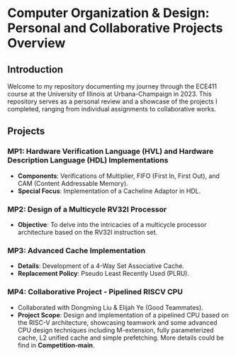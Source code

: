 # Computer Organization & Design: Personal and Collaborative Projects Overview

## Introduction
Welcome to my repository documenting my journey through the ECE411 course at the University of Illinois at Urbana-Champaign in 2023. This repository serves as a personal review and a showcase of the projects I completed, ranging from individual assignments to collaborative works.

## Projects

### MP1: Hardware Verification Language (HVL) and Hardware Description Language (HDL) Implementations
- **Components**: Verifications of Multiplier, FIFO (First In, First Out), and CAM (Content Addressable Memory).
- **Special Focus**: Implementation of a Cacheline Adaptor in HDL.

### MP2: Design of a Multicycle RV32I Processor
- **Objective**: To delve into the intricacies of a multicycle processor architecture based on the RV32I instruction set.

### MP3: Advanced Cache Implementation
- **Details**: Development of a 4-Way Set Associative Cache.
- **Replacement Policy**: Pseudo Least Recently Used (PLRU).

### MP4: Collaborative Project - Pipelined RISCV CPU
- Collaborated with Dongming Liu & Elijah Ye (Good Teammates).
- **Project Scope**: Design and implementation of a pipelined CPU based on the RISC-V architecture, showcasing teamwork and some advanced CPU design techniques including M-extension, fully parameterized cache, L2 unified cache and simple prefetching. More details could be find in **Competition-main**.

